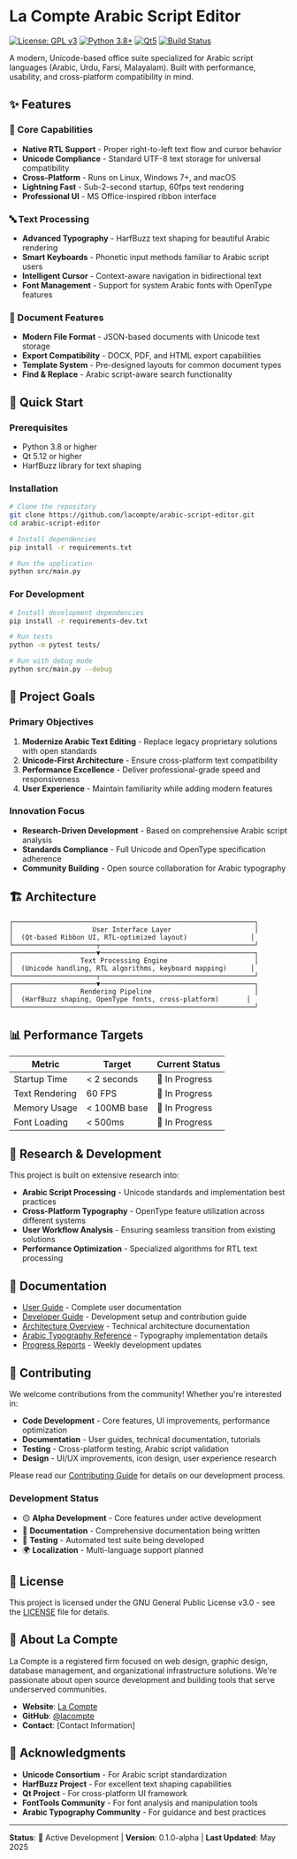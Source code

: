 # La Compte Arabic Script Editor

[![License: GPL v3](https://img.shields.io/badge/License-GPLv3-blue.svg)](https://www.gnu.org/licenses/gpl-3.0)
[![Python 3.8+](https://img.shields.io/badge/python-3.8+-blue.svg)](https://www.python.org/downloads/)
[![Qt5](https://img.shields.io/badge/Qt-5.12+-green.svg)](https://qt.io/)
[![Build Status](https://img.shields.io/badge/build-in%20progress-yellow.svg)]()

A modern, Unicode-based office suite specialized for Arabic script languages (Arabic, Urdu, Farsi, Malayalam). Built with performance, usability, and cross-platform compatibility in mind.

## ✨ Features

### 🎯 Core Capabilities
- **Native RTL Support** - Proper right-to-left text flow and cursor behavior
- **Unicode Compliance** - Standard UTF-8 text storage for universal compatibility
- **Cross-Platform** - Runs on Linux, Windows 7+, and macOS
- **Lightning Fast** - Sub-2-second startup, 60fps text rendering
- **Professional UI** - MS Office-inspired ribbon interface

### 🔤 Text Processing
- **Advanced Typography** - HarfBuzz text shaping for beautiful Arabic rendering
- **Smart Keyboards** - Phonetic input methods familiar to Arabic script users
- **Intelligent Cursor** - Context-aware navigation in bidirectional text
- **Font Management** - Support for system Arabic fonts with OpenType features

### 📄 Document Features
- **Modern File Format** - JSON-based documents with Unicode text storage
- **Export Compatibility** - DOCX, PDF, and HTML export capabilities
- **Template System** - Pre-designed layouts for common document types
- **Find & Replace** - Arabic script-aware search functionality

## 🚀 Quick Start

### Prerequisites
- Python 3.8 or higher
- Qt 5.12 or higher
- HarfBuzz library for text shaping

### Installation

```bash
# Clone the repository
git clone https://github.com/lacompte/arabic-script-editor.git
cd arabic-script-editor

# Install dependencies
pip install -r requirements.txt

# Run the application
python src/main.py
```

### For Development
```bash
# Install development dependencies
pip install -r requirements-dev.txt

# Run tests
python -m pytest tests/

# Run with debug mode
python src/main.py --debug
```

## 🎯 Project Goals

### Primary Objectives
1. **Modernize Arabic Text Editing** - Replace legacy proprietary solutions with open standards
2. **Unicode-First Architecture** - Ensure cross-platform text compatibility
3. **Performance Excellence** - Deliver professional-grade speed and responsiveness
4. **User Experience** - Maintain familiarity while adding modern features

### Innovation Focus
- **Research-Driven Development** - Based on comprehensive Arabic script analysis
- **Standards Compliance** - Full Unicode and OpenType specification adherence
- **Community Building** - Open source collaboration for Arabic typography

## 🏗️ Architecture

```
┌─────────────────────────────────────────────────────────────┐
│                    User Interface Layer                     │
│  (Qt-based Ribbon UI, RTL-optimized layout)                │
└─────────────────────┬───────────────────────────────────────┘
┌─────────────────────▼───────────────────────────────────────┐
│                 Text Processing Engine                      │
│  (Unicode handling, RTL algorithms, keyboard mapping)      │
└─────────────────────┬───────────────────────────────────────┘
┌─────────────────────▼───────────────────────────────────────┐
│                 Rendering Pipeline                          │
│  (HarfBuzz shaping, OpenType fonts, cross-platform)       │
└─────────────────────────────────────────────────────────────┘
```

## 📊 Performance Targets

| Metric | Target | Current Status |
|--------|---------|----------------|
| Startup Time | < 2 seconds | 🎯 In Progress |
| Text Rendering | 60 FPS | 🎯 In Progress |
| Memory Usage | < 100MB base | 🎯 In Progress |
| Font Loading | < 500ms | 🎯 In Progress |

## 🔬 Research & Development

This project is built on extensive research into:
- **Arabic Script Processing** - Unicode standards and implementation best practices
- **Cross-Platform Typography** - OpenType feature utilization across different systems
- **User Workflow Analysis** - Ensuring seamless transition from existing solutions
- **Performance Optimization** - Specialized algorithms for RTL text processing

## 📖 Documentation

- [User Guide](docs/user-guide.md) - Complete user documentation
- [Developer Guide](docs/developer-guide.md) - Development setup and contribution guide
- [Architecture Overview](docs/architecture.md) - Technical architecture documentation
- [Arabic Typography Reference](docs/arabic-typography.md) - Typography implementation details
- [Progress Reports](docs/progress-reports/) - Weekly development updates

## 🤝 Contributing

We welcome contributions from the community! Whether you're interested in:
- **Code Development** - Core features, UI improvements, performance optimization
- **Documentation** - User guides, technical documentation, tutorials
- **Testing** - Cross-platform testing, Arabic script validation
- **Design** - UI/UX improvements, icon design, user experience research

Please read our [Contributing Guide](CONTRIBUTING.md) for details on our development process.

### Development Status
- 🟡 **Alpha Development** - Core features under active development
- 📝 **Documentation** - Comprehensive documentation being written
- 🧪 **Testing** - Automated test suite being developed
- 🌍 **Localization** - Multi-language support planned

## 📜 License

This project is licensed under the GNU General Public License v3.0 - see the [LICENSE](LICENSE) file for details.

## 🏢 About La Compte

La Compte is a registered firm focused on web design, graphic design, database management, and organizational infrastructure solutions. We're passionate about open source development and building tools that serve underserved communities.

- **Website**: <a href="https:la-compte.com">La Compte</a>
- **GitHub**: [@lacompte](https://github.com/lacompte)
- **Contact**: [Contact Information]

## 🌟 Acknowledgments

- **Unicode Consortium** - For Arabic script standardization
- **HarfBuzz Project** - For excellent text shaping capabilities
- **Qt Project** - For cross-platform UI framework
- **FontTools Community** - For font analysis and manipulation tools
- **Arabic Typography Community** - For guidance and best practices

---

**Status**: 🚧 Active Development | **Version**: 0.1.0-alpha | **Last Updated**: May 2025
